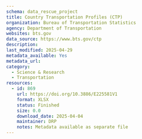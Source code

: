 ```yaml
---
schema: data_rescue_project 
title: Country Transportation Profiles (CTP)
organization: Bureau of Transportation Statistics
agency: Department of Transportation
websites: bts.gov
data_source: https://www.bts.gov/ctp
description: 
last_modified: 2025-04-29
metadata_available: Yes
metadata_url: 
category:
  - Science & Research 
  - Transportation 
resources:
  - id: 869
    url: https://doi.org/10.3886/E225581V1
    format: XLSX
    status: Finished
    size: 0.0
    download_date: 2025-04-04
    maintainer: DRP
    notes: Metadata available as separate file
---
```

